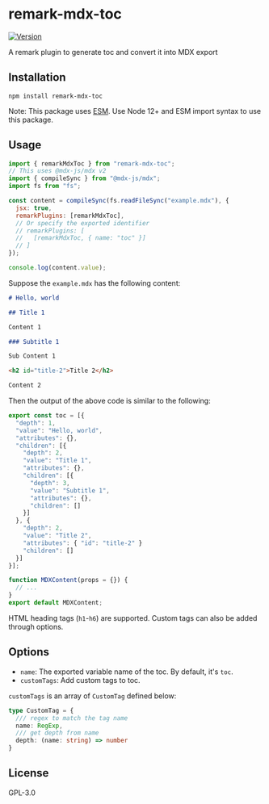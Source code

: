 # remark-mdx-toc

[![Version](https://img.shields.io/npm/v/remark-mdx-toc.svg)](https://npmjs.org/package/remark-mdx-toc)

A remark plugin to generate toc and convert it into MDX export

## Installation

```
npm install remark-mdx-toc
```

Note: This package uses [ESM](https://gist.github.com/sindresorhus/a39789f98801d908bbc7ff3ecc99d99c).
Use Node 12+ and ESM import syntax to use this package.

## Usage

```js
import { remarkMdxToc } from "remark-mdx-toc";
// This uses @mdx-js/mdx v2
import { compileSync } from "@mdx-js/mdx";
import fs from "fs";

const content = compileSync(fs.readFileSync("example.mdx"), {
  jsx: true,
  remarkPlugins: [remarkMdxToc],
  // Or specify the exported identifier
  // remarkPlugins: [
  //   [remarkMdxToc, { name: "toc" }]
  // ]
});

console.log(content.value);
```

Suppose the `example.mdx` has the following content:

```md
# Hello, world

## Title 1

Content 1

### Subtitle 1

Sub Content 1

<h2 id="title-2">Title 2</h2>

Content 2
```

Then the output of the above code is similar to the following:

```jsx
export const toc = [{
  "depth": 1,
  "value": "Hello, world",
  "attributes": {},
  "children": [{
    "depth": 2,
    "value": "Title 1",
    "attributes": {},
    "children": [{
      "depth": 3,
      "value": "Subtitle 1",
      "attributes": {},
      "children": []
    }]
  }, {
    "depth": 2,
    "value": "Title 2",
    "attributes": { "id": "title-2" }
    "children": []
  }]
}];

function MDXContent(props = {}) {
  // ...
}
export default MDXContent;
```


HTML heading tags (`h1`-`h6`) are supported.
Custom tags can also be added through options.

## Options

* `name`: The exported variable name of the toc. By default, it's `toc`.
* `customTags`: Add custom tags to toc.

`customTags` is an array of `CustomTag` defined below:

```ts
type CustomTag = {
  /// regex to match the tag name
  name: RegExp,
  /// get depth from name
  depth: (name: string) => number
}
```


## License

GPL-3.0
